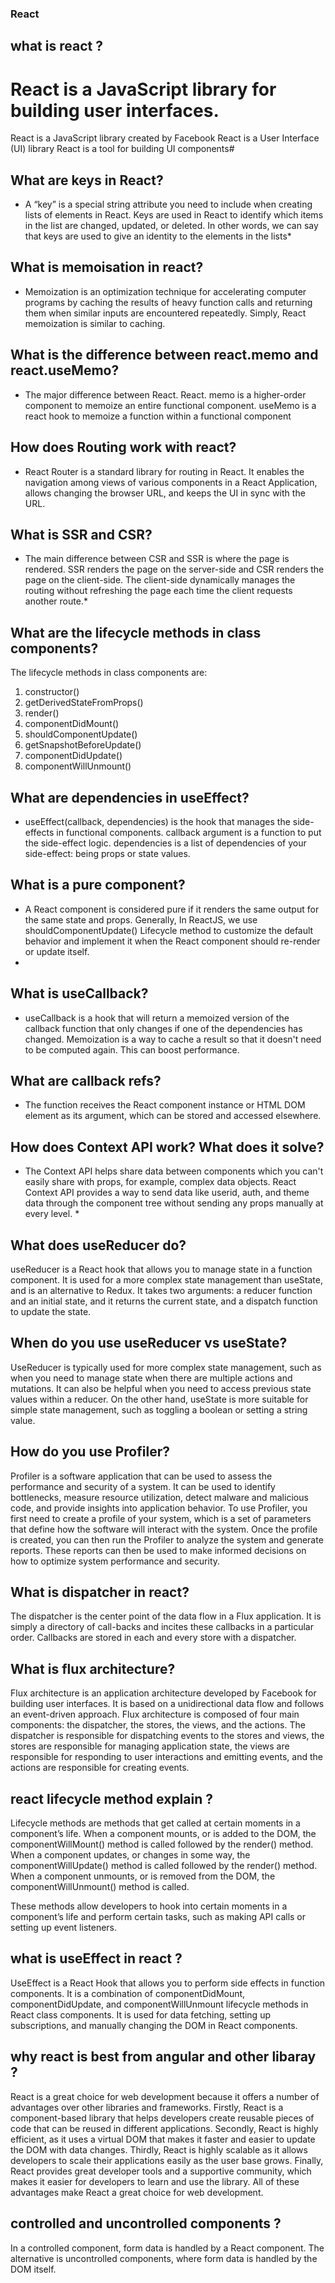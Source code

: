 ### React

## what is react ?

# React is a JavaScript library for building user interfaces.

React is a JavaScript library created by Facebook
React is a User Interface (UI) library
React is a tool for building UI components#

## What are keys in React?

- A “key” is a special string attribute you need to include when creating lists of elements in React. Keys are used in React to identify which items in the list are changed, updated, or deleted. In other words, we can say that keys are used to give an identity to the elements in the lists\*

## What is memoisation in react?

- Memoization is an optimization technique for accelerating computer programs by caching the results of heavy function calls and returning them when similar inputs are encountered repeatedly. Simply, React memoization is similar to caching.

## What is the difference between react.memo and react.useMemo?

- The major difference between React.
  React. memo is a higher-order component to memoize an entire functional component. useMemo is a react hook to memoize a function within a functional component

## How does Routing work with react?

- React Router is a standard library for routing in React. It enables the navigation among views of various components in a React Application, allows changing the browser URL, and keeps the UI in sync with the URL.

## What is SSR and CSR?

- The main difference between CSR and SSR is where the page is rendered. SSR renders the page on the server-side and CSR renders the page on the client-side. The client-side dynamically manages the routing without refreshing the page each time the client requests another route.\*

## What are the lifecycle methods in class components?

The lifecycle methods in class components are:

1. constructor()
2. getDerivedStateFromProps()
3. render()
4. componentDidMount()
5. shouldComponentUpdate()
6. getSnapshotBeforeUpdate()
7. componentDidUpdate()
8. componentWillUnmount()

## What are dependencies in useEffect?

- useEffect(callback, dependencies) is the hook that manages the side-effects in functional components. callback argument is a function to put the side-effect logic. dependencies is a list of dependencies of your side-effect: being props or state values.

## What is a pure component?

- A React component is considered pure if it renders the same output for the same state and props.
  Generally, In ReactJS, we use shouldComponentUpdate() Lifecycle method to customize the default behavior and implement it when the React component should re-render or update itself.
-

## What is useCallback?

- useCallback is a hook that will return a memoized version of the callback function that only changes if one of the dependencies has changed. Memoization is a way to cache a result so that it doesn't need to be computed again. This can boost performance.

## What are callback refs?

- The function receives the React component instance or HTML DOM element as its argument, which can be stored and accessed elsewhere.

## How does Context API work? What does it solve?

- The Context API helps share data between components which you can't easily share with props, for example, complex data objects. React Context API provides a way to send data like userid, auth, and theme data through the component tree without sending any props manually at every level. \*

## What does useReducer do?

useReducer is a React hook that allows you to manage state in a function component. It is used for a more complex state management than useState, and is an alternative to Redux. It takes two arguments: a reducer function and an initial state, and it returns the current state, and a dispatch function to update the state.

## When do you use useReducer vs useState?

UseReducer is typically used for more complex state management, such as when you need to manage state when there are multiple actions and mutations. It can also be helpful when you need to access previous state values within a reducer. On the other hand, useState is more suitable for simple state management, such as toggling a boolean or setting a string value.

## How do you use Profiler?

Profiler is a software application that can be used to assess the performance and security of a system. It can be used to identify bottlenecks, measure resource utilization, detect malware and malicious code, and provide insights into application behavior. To use Profiler, you first need to create a profile of your system, which is a set of parameters that define how the software will interact with the system. Once the profile is created, you can then run the Profiler to analyze the system and generate reports. These reports can then be used to make informed decisions on how to optimize system performance and security.

## What is dispatcher in react?

The dispatcher is the center point of the data flow in a Flux application. It is simply a directory of call-backs and incites these callbacks in a particular order. Callbacks are stored in each and every store with a dispatcher.

## What is flux architecture?

Flux architecture is an application architecture developed by Facebook for building user interfaces. It is based on a unidirectional data flow and follows an event-driven approach. Flux architecture is composed of four main components: the dispatcher, the stores, the views, and the actions. The dispatcher is responsible for dispatching events to the stores and views, the stores are responsible for managing application state, the views are responsible for responding to user interactions and emitting events, and the actions are responsible for creating events.

## react lifecycle method explain ?

Lifecycle methods are methods that get called at certain moments in a component’s life. When a component mounts, or is added to the DOM, the componentWillMount() method is called followed by the render() method. When a component updates, or changes in some way, the componentWillUpdate() method is called followed by the render() method. When a component unmounts, or is removed from the DOM, the componentWillUnmount() method is called.

These methods allow developers to hook into certain moments in a component’s life and perform certain tasks, such as making API calls or setting up event listeners.

## what is useEffect in react ?

UseEffect is a React Hook that allows you to perform side effects in function components. It is a combination of componentDidMount, componentDidUpdate, and componentWillUnmount lifecycle methods in React class components. It is used for data fetching, setting up subscriptions, and manually changing the DOM in React components.

## why react is best from angular and other libaray ?

React is a great choice for web development because it offers a number of advantages over other libraries and frameworks. Firstly, React is a component-based library that helps developers create reusable pieces of code that can be reused in different applications. Secondly, React is highly efficient, as it uses a virtual DOM that makes it faster and easier to update the DOM with data changes. Thirdly, React is highly scalable as it allows developers to scale their applications easily as the user base grows. Finally, React provides great developer tools and a supportive community, which makes it easier for developers to learn and use the library. All of these advantages make React a great choice for web development.

## controlled and uncontrolled components ?

In a controlled component, form data is handled by a React component. The alternative is uncontrolled components, where form data is handled by the DOM itself.




